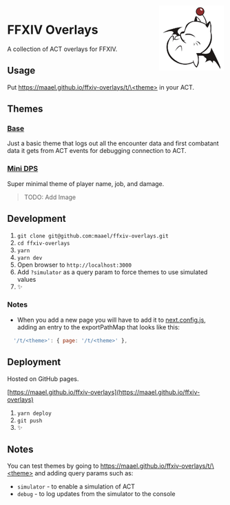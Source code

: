 <img src="https://github.com/maael/ffxiv-overlays/raw/master/static/moogle.jpg" align="right" width="30%" />

# FFXIV Overlays

A collection of ACT overlays for FFXIV.

## Usage

Put [https://maael.github.io/ffxiv-overlays/t/\<theme\>](https://maael.github.io/ffxiv-overlays/t/<theme>) in your ACT.

## Themes

### [Base](https://maael.github.io/ffxiv-overlays/t/base)

Just a basic theme that logs out all the encounter data and first combatant data it gets from ACT events for debugging connection to ACT.

### [Mini DPS](https://maael.github.io/ffxiv-overlays/t/minidps)

Super minimal theme of player name, job, and damage.

> TODO: Add Image

## Development

1. `git clone git@github.com:maael/ffxiv-overlays.git`
2. `cd ffxiv-overlays`
3. `yarn`
4. `yarn dev`
5. Open browser to `http://localhost:3000`
6. Add `?simulator` as a query param to force themes to use simulated values
7. :sparkles:

### Notes

- When you add a new page you will have to add it to [next.config.js](./next.config.js), adding an entry to the exportPathMap that looks like this:

```js
  '/t/<theme>': { page: '/t/<theme>' },
```

## Deployment

Hosted on GitHub pages.

[https://maael.github.io/ffxiv-overlays](https://maael.github.io/ffxiv-overlays)

1. `yarn deploy`
2. `git push`
3. :sparkles:

## Notes

You can test themes by going to [https://maael.github.io/ffxiv-overlays/t/\<theme\>](https://maael.github.io/ffxiv-overlays/t/<theme>) and adding query params such as:

- `simulator` - to enable a simulation of ACT
- `debug` - to log updates from the simulator to the console
